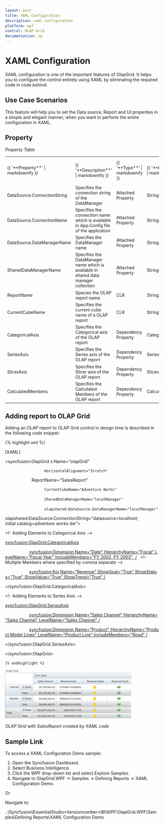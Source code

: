 ```yaml
---
layout: post
title: XAML-Configuration
description: xaml configuration
platform: wpf
control: OLAP Grid
documentation: ug
---
```


# XAML Configuration

XAML configuration is one of the important features of OlapGrid. It helps you to configure the control entirely using XAML by eliminating the required code in code behind. 



## Use Case Scenarios

This feature will help you to set the Data source, Report and UI properties in a simple and elegant manner, when you want to perform the entire configuration in XAML.

## Property

_Property Table_

<table>
<tr>
<td>
{{ '**Property**' | markdownify }}</td><td>
{{ '**Description**' | markdownify }}</td><td>
{{ '**Type**' | markdownify }}</td><td>
{{ '**Data  Type**' | markdownify }}</td><td>
{{ '**Reference Link**' | markdownify }}</td></tr>
<tr>
<td>
DataSource.ConnectionString</td><td>
Specifies the connection string of the DataManager</td><td>
Attached Property</td><td>
String</td><td>
-</td></tr>
<tr>
<td>
DataSource.ConnectionName</td><td>
Specifies the connection name which is available in App.Config file of the application</td><td>
Attached Property</td><td>
String</td><td>
-</td></tr>
<tr>
<td>
DataSource.DataManagerName</td><td>
Specifies the DataManager name</td><td>
Attached Property</td><td>
String</td><td>
-</td></tr>
<tr>
<td>
SharedDataManagerName</td><td>
Specifies the DataManager name which is available in shared data manager collection</td><td>
Attached Property</td><td>
String</td><td>
-</td></tr>
<tr>
<td>
ReportName</td><td>
Species the OLAP report name</td><td>
CLR</td><td>
String</td><td>
-</td></tr>
<tr>
<td>
CurrentCubeName</td><td>
Specifies the current cube name of a OLAP report</td><td>
CLR</td><td>
String</td><td>
-</td></tr>
<tr>
<td>
CategoricalAxis</td><td>
Specifies the Categorical axis of the OLAP report</td><td>
Dependency Property</td><td>
CategoricalAxis</td><td>
-</td></tr>
<tr>
<td>
SeriesAxis</td><td>
Specifies the Series axis of the OLAP report</td><td>
Dependency Property</td><td>
SeriesAxis</td><td>
-</td></tr>
<tr>
<td>
SlicerAxis</td><td>
Specifies the Slicer axis of the OLAP report</td><td>
Dependency Property</td><td>
SlicerAxis</td><td>
-</td></tr>
<tr>
<td>
CalculatedMembers</td><td>
Specifies the Calculated Members of the OLAP report</td><td>
Dependency Property</td><td>
CalculatedMembers</td><td>
-</td></tr>
</table>


## Adding report to OLAP Grid

Adding an OLAP report to OLAP Grid control in design time is described in the following code snippet:

  {% highlight xml %}

   [XAML]



<syncfusion:OlapGrid x:Name="olapGrid" 

                      HorizontalAlignment="Stretch"

                      ReportName="SalesReport"

                      CurrentCubeName="Adventure Works" 

                      SharedDataManagerName="localManager"

                      olapshared:DataSource.DataManagerName="localManager"

olapshared:DataSource.ConnectionString="datasource=localhost; initial catalog=adventure works dw">



<!- Adding Elements to Categorical Axis -->

<syncfusion:OlapGrid.CategoricalAxis>

                    <syncfusion:Dimension Name="Date" HierarchyName="Fiscal" LevelName="Fiscal Year" IncludeMembers="FY 2002, FY 2003"  />   <!- Multiple Members where specified by comma separate -->                 

                    <syncfusion:Kpi Name="Revenue" ShowGoal="True" ShowStatus="True" ShowValue="True" ShowTrend="True" />

</syncfusion:OlapGrid.CategoricalAxis>



<!- Adding Elements to Series Axis -->

<syncfusion:OlapGrid.SeriesAxis>

                    <syncfusion:Dimension Name="Sales Channel" HierarchyName="Sales Channel" LevelName="Sales Channel" />

                    <syncfusion:Dimension Name="Product" HierarchyName="Product Model Lines" LevelName="Product Line" IncludeMembers="Road" />

</syncfusion:OlapGrid.SeriesAxis>



</syncfusion:OlapGrid>

    {% endhighlight %}







![](XAML-Configuration_images/XAML-Configuration_img1.png)

_OLAP Grid with SalesReport created by XAML code_



## Sample Link

To access a XAML Configuration Demo sample:

1. Open the Syncfusion Dashboard.
2. Select Business Intelligence.
3. Click the WPF drop-down list and select Explore Samples.
4. Navigate to OlapGrid.WPF -> Samples -> Defining Reports -> XAML Configuration Demo.

Or

Navigate to:

..\Syncfusion\EssentialStudio\<Versionnumber>\BI\WPF\OlapGrid.WPF\Samples\Defining Reports\XAML Configuration Demo 

